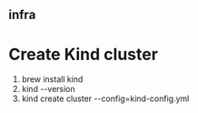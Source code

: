 ## infra

# Create Kind cluster
1. brew install kind
2. kind --version
3. kind create cluster --config=kind-config.yml
